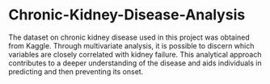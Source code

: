 # Chronic-Kidney-Disease-Analysis
The dataset on chronic kidney disease used in this project was obtained from Kaggle. Through multivariate analysis, it is possible to discern which variables are closely correlated with kidney failure. This analytical approach contributes to a deeper understanding of the disease and aids individuals in predicting and then preventing its onset.
